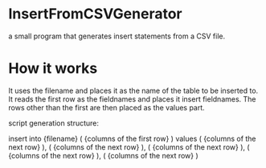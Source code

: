 InsertFromCSVGenerator
======================

a small program that generates insert statements from a CSV file.

How it works
======================

It uses the filename and places it as the name of the table to be inserted to. It reads the first row as the fieldnames and places it insert fieldnames. The rows other than the first are then placed as the values part.

script generation structure:

insert into {filename} ( {columns of the first row} ) values ( {columns of the next row} ), ( {columns of the next row} ), ( {columns of the next row} ), ( {columns of the next row} ), ( {columns of the next row} )